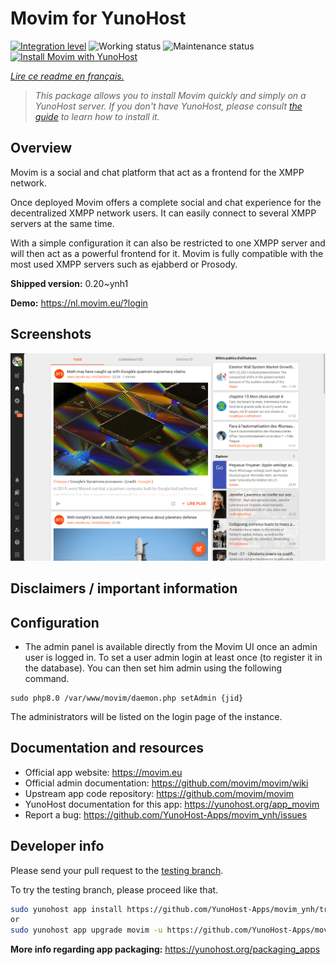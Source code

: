 <!--
N.B.: This README was automatically generated by https://github.com/YunoHost/apps/tree/master/tools/README-generator
It shall NOT be edited by hand.
-->

# Movim for YunoHost

[![Integration level](https://dash.yunohost.org/integration/movim.svg)](https://dash.yunohost.org/appci/app/movim) ![Working status](https://ci-apps.yunohost.org/ci/badges/movim.status.svg) ![Maintenance status](https://ci-apps.yunohost.org/ci/badges/movim.maintain.svg)  
[![Install Movim with YunoHost](https://install-app.yunohost.org/install-with-yunohost.svg)](https://install-app.yunohost.org/?app=movim)

*[Lire ce readme en français.](./README_fr.md)*

> *This package allows you to install Movim quickly and simply on a YunoHost server.
If you don't have YunoHost, please consult [the guide](https://yunohost.org/#/install) to learn how to install it.*

## Overview

Movim is a social and chat platform that act as a frontend for the XMPP network.

Once deployed Movim offers a complete social and chat experience for the decentralized XMPP network users. It can easily connect to several XMPP servers at the same time.

With a simple configuration it can also be restricted to one XMPP server and will then act as a powerful frontend for it. Movim is fully compatible with the most used XMPP servers such as ejabberd or Prosody.

**Shipped version:** 0.20~ynh1

**Demo:** https://nl.movim.eu/?login

## Screenshots

![Screenshot of Movim](./doc/screenshots/movim.png)

## Disclaimers / important information

## Configuration

* The admin panel is available directly from the Movim UI once an admin user is logged in. To set a user admin login at least once (to register it in the database). You can then set him admin using the following command.

```
sudo php8.0 /var/www/movim/daemon.php setAdmin {jid}
```

The administrators will be listed on the login page of the instance.
## Documentation and resources

* Official app website: <https://movim.eu>
* Official admin documentation: <https://github.com/movim/movim/wiki>
* Upstream app code repository: <https://github.com/movim/movim>
* YunoHost documentation for this app: <https://yunohost.org/app_movim>
* Report a bug: <https://github.com/YunoHost-Apps/movim_ynh/issues>

## Developer info

Please send your pull request to the [testing branch](https://github.com/YunoHost-Apps/movim_ynh/tree/testing).

To try the testing branch, please proceed like that.

``` bash
sudo yunohost app install https://github.com/YunoHost-Apps/movim_ynh/tree/testing --debug
or
sudo yunohost app upgrade movim -u https://github.com/YunoHost-Apps/movim_ynh/tree/testing --debug
```

**More info regarding app packaging:** <https://yunohost.org/packaging_apps>
